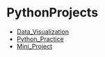 # PythonProjects

- [Data_Visualization](./Data_Visualization)
- [Python_Practice](./Python_Practice)
- [Mini_Project](./Mini_Project)
